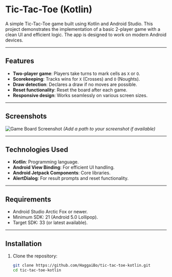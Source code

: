 # Tic-Tac-Toe (Kotlin)

A simple Tic-Tac-Toe game built using Kotlin and Android Studio. This project demonstrates the implementation of a basic 2-player game with a clean UI and efficient logic. The app is designed to work on modern Android devices.

---

## Features
- **Two-player game**: Players take turns to mark cells as `X` or `O`.
- **Scorekeeping**: Tracks wins for `X` (Crosses) and `O` (Noughts).
- **Draw detection**: Declares a draw if no moves are possible.
- **Reset functionality**: Reset the board after each game.
- **Responsive design**: Works seamlessly on various screen sizes.

---

## Screenshots
![Game Board Screenshot](path/to/screenshot.png) *(Add a path to your screenshot if available)*

---

## Technologies Used
- **Kotlin**: Programming language.
- **Android View Binding**: For efficient UI handling.
- **Android Jetpack Components**: Core libraries.
- **AlertDialog**: For result prompts and reset functionality.

---

## Requirements
- Android Studio Arctic Fox or newer.
- Minimum SDK: 21 (Android 5.0 Lollipop).
- Target SDK: 33 (or latest available).

---

## Installation
1. Clone the repository:
   ```bash
   git clone https://github.com/HaggaiBo/tic-tac-toe-kotlin.git
   cd tic-tac-toe-kotlin
